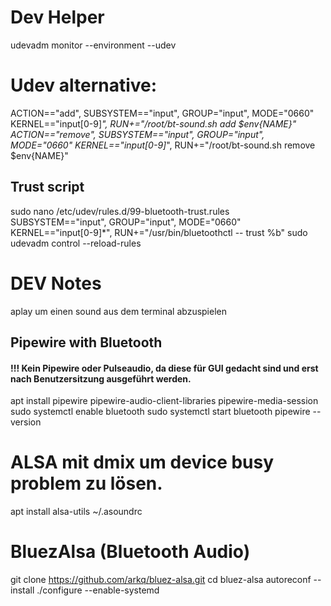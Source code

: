 # Dev Helper
udevadm monitor --environment --udev

# Udev alternative:
ACTION=="add", SUBSYSTEM=="input", GROUP="input", MODE="0660" KERNEL=="input[0-9]*", RUN+="/root/bt-sound.sh add $env{NAME}"
ACTION=="remove", SUBSYSTEM=="input", GROUP="input", MODE="0660" KERNEL=="input[0-9]*", RUN+="/root/bt-sound.sh remove $env{NAME}"

## Trust script
sudo nano /etc/udev/rules.d/99-bluetooth-trust.rules
SUBSYSTEM=="input", GROUP="input", MODE="0660" KERNEL=="input[0-9]*", RUN+="/usr/bin/bluetoothctl -- trust %b"
sudo udevadm control --reload-rules

# DEV Notes

aplay um einen sound aus dem terminal abzuspielen

## Pipewire with Bluetooth
#### !!! Kein Pipewire oder Pulseaudio, da diese für GUI gedacht sind und erst nach Benutzersitzung ausgeführt werden.
apt install pipewire pipewire-audio-client-libraries pipewire-media-session
sudo systemctl enable bluetooth
sudo systemctl start bluetooth
pipewire --version

# ALSA mit dmix um device busy problem zu lösen.
apt install alsa-utils
~/.asoundrc

# BluezAlsa (Bluetooth Audio)
git clone https://github.com/arkq/bluez-alsa.git
cd bluez-alsa
autoreconf --install
./configure --enable-systemd